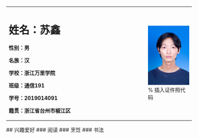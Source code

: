 <table border="0">
  <tr>
    <td width="75%">
      <h1>姓名：苏鑫</h1>
      <p><b>性别：男</b></p>
      <p><b>名族：汉</b></p>
      <p><b>学校：浙江万里学院</b></p>
      <p><b>班级：通信191</b></p>
      <p><b>学号：2019014091</b></p>
      <p><b>籍贯：浙江省台州市椒江区</b></p>
    </td>
    <td width="25%">
      <img src="/2020-02-21_22-10-20_037.jpg
" width="100%">      % 插入证件照代码
    </td>
  </tr>
</table>
## 兴趣爱好
### 阅读
### 烹饪
### 书法
